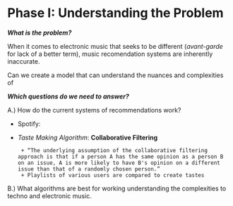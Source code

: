 # Phase I: Understanding the Problem 
<i><b>What is the problem?</b></i>

When it comes to electronic music that seeks to be different (*avant-garde* for lack of a better term), music recomendation systems are inherently inaccurate.  

Can we create a model that can understand the nuances and complexities of 


<i><b>Which questions do we need to answer?</b></i>

A.) How do the current systems of recommendations work? 

*  Spotify:  
 
 - *Taste Making Algorithm*: **Collaborative Filtering** 

 		+ “The underlying assumption of the collaborative filtering approach is that if a person A has the same opinion as a person B on an issue, A is more likely to have B's opinion on a different issue than that of a randomly chosen person.” 
 		+ Playlists of various users are compared to create tastes 
 

B.) What algorithms are best for working understanding the complexities to techno and electronic music. 